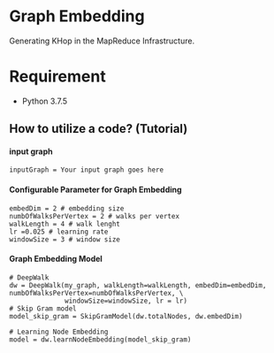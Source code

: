 # Graph Embedding
Generating KHop in the MapReduce Infrastructure.
# Requirement
- Python  3.7.5


## How to utilize a code? (Tutorial)

#### input graph
```
inputGraph = Your input graph goes here
```

#### Configurable Parameter for Graph Embedding
```
embedDim = 2 # embedding size
numbOfWalksPerVertex = 2 # walks per vertex
walkLength = 4 # walk lenght
lr =0.025 # learning rate
windowSize = 3 # window size
```


#### Graph Embedding Model
```
# DeepWalk
dw = DeepWalk(my_graph, walkLength=walkLength, embedDim=embedDim, numbOfWalksPerVertex=numbOfWalksPerVertex, \
              windowSize=windowSize, lr = lr)
# Skip Gram model
model_skip_gram = SkipGramModel(dw.totalNodes, dw.embedDim)

# Learning Node Embedding
model = dw.learnNodeEmbedding(model_skip_gram)
```


